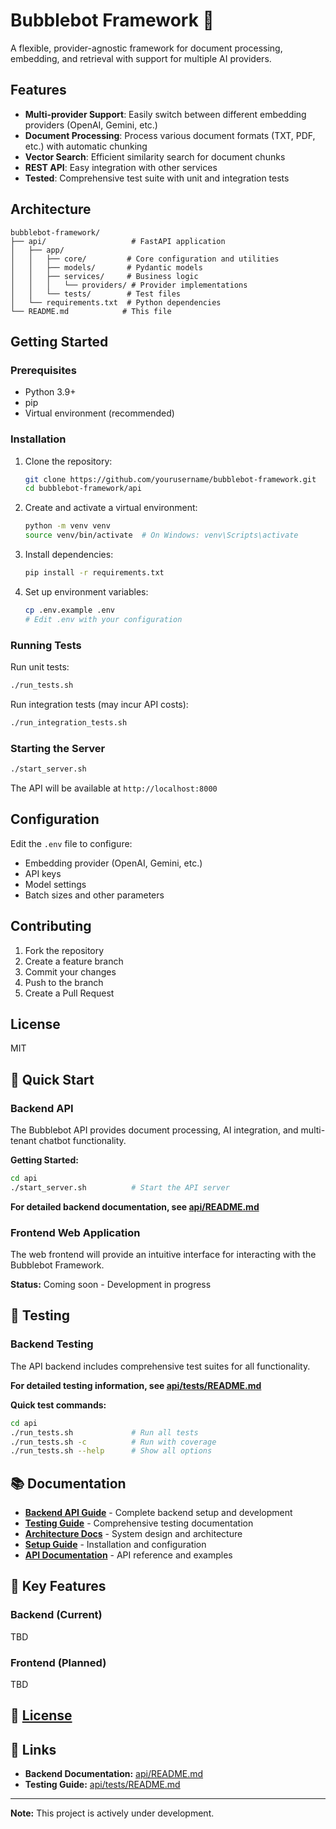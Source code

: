 # Bubblebot Framework 🫧

A flexible, provider-agnostic framework for document processing, embedding, and retrieval with support for multiple AI providers.

## Features

- **Multi-provider Support**: Easily switch between different embedding providers (OpenAI, Gemini, etc.)
- **Document Processing**: Process various document formats (TXT, PDF, etc.) with automatic chunking
- **Vector Search**: Efficient similarity search for document chunks
- **REST API**: Easy integration with other services
- **Tested**: Comprehensive test suite with unit and integration tests

## Architecture

```
bubblebot-framework/
├── api/                   # FastAPI application
│   ├── app/              
│   │   ├── core/         # Core configuration and utilities
│   │   ├── models/       # Pydantic models
│   │   ├── services/     # Business logic
│   │   │   └── providers/ # Provider implementations
│   │   └── tests/        # Test files
│   └── requirements.txt  # Python dependencies
└── README.md            # This file
```

## Getting Started

### Prerequisites

- Python 3.9+
- pip
- Virtual environment (recommended)

### Installation

1. Clone the repository:
   ```bash
   git clone https://github.com/yourusername/bubblebot-framework.git
   cd bubblebot-framework/api
   ```

2. Create and activate a virtual environment:
   ```bash
   python -m venv venv
   source venv/bin/activate  # On Windows: venv\Scripts\activate
   ```

3. Install dependencies:
   ```bash
   pip install -r requirements.txt
   ```

4. Set up environment variables:
   ```bash
   cp .env.example .env
   # Edit .env with your configuration
   ```

### Running Tests

Run unit tests:
```bash
./run_tests.sh
```

Run integration tests (may incur API costs):
```bash
./run_integration_tests.sh
```

### Starting the Server

```bash
./start_server.sh
```

The API will be available at `http://localhost:8000`

## Configuration

Edit the `.env` file to configure:
- Embedding provider (OpenAI, Gemini, etc.)
- API keys
- Model settings
- Batch sizes and other parameters

## Contributing

1. Fork the repository
2. Create a feature branch
3. Commit your changes
4. Push to the branch
5. Create a Pull Request

## License

MIT

## 🚀 Quick Start

### Backend API

The Bubblebot API provides document processing, AI integration, and multi-tenant chatbot functionality.

**Getting Started:**
```bash
cd api
./start_server.sh          # Start the API server
```

**For detailed backend documentation, see [api/README.md](api/README.md)**

### Frontend Web Application

The web frontend will provide an intuitive interface for interacting with the Bubblebot Framework.

**Status:** Coming soon - Development in progress

## 🧪 Testing

### Backend Testing

The API backend includes comprehensive test suites for all functionality.

**For detailed testing information, see [api/tests/README.md](api/tests/README.md)**

**Quick test commands:**
```bash
cd api
./run_tests.sh             # Run all tests
./run_tests.sh -c          # Run with coverage
./run_tests.sh --help      # Show all options
```

## 📚 Documentation

- **[Backend API Guide](api/README.md)** - Complete backend setup and development
- **[Testing Guide](api/tests/README.md)** - Comprehensive testing documentation
- **[Architecture Docs](docs/architecture/)** - System design and architecture
- **[Setup Guide](docs/setup/)** - Installation and configuration
- **[API Documentation](docs/api/)** - API reference and examples

## 🎯 Key Features

### Backend (Current)

TBD

### Frontend (Planned)

TBD

## 📄 [License](LICENSE)


## 🔗 Links

- **Backend Documentation:** [api/README.md](api/README.md)
- **Testing Guide:** [api/tests/README.md](api/tests/README.md)
---

**Note:** This project is actively under development. 
